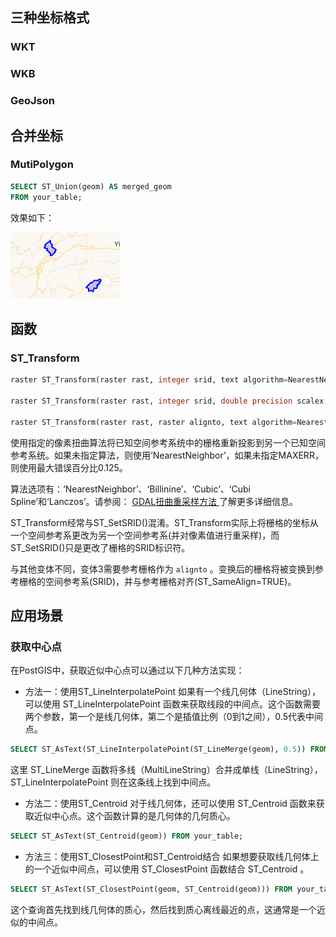 ## 三种坐标格式

### WKT

### WKB

### GeoJson

## 合并坐标

### MutiPolygon

```sql
SELECT ST_Union(geom) AS merged_geom
FROM your_table;
```

效果如下：

![image-20240115152043182](./PostGis.assets/image-20240115152043182.png)

## 函数

### ST_Transform

```sql
raster ST_Transform(raster rast, integer srid, text algorithm=NearestNeighbor, double precision maxerr=0.125, double precision scalex, double precision scaley);

raster ST_Transform(raster rast, integer srid, double precision scalex, double precision scaley, text algorithm=NearestNeighbor, double precision maxerr=0.125);

raster ST_Transform(raster rast, raster alignto, text algorithm=NearestNeighbor, double precision maxerr=0.125);
```

使用指定的像素扭曲算法将已知空间参考系统中的栅格重新投影到另一个已知空间参考系统。如果未指定算法，则使用‘NearestNeighbor’，如果未指定MAXERR，则使用最大错误百分比0.125。

算法选项有：‘NearestNeighbor’、‘Billinine’、‘Cubic’、‘Cubi Spline’和‘Lanczos’。请参阅： [GDAL扭曲重采样方法 ](http://www.gdal.org/gdalwarp.html)了解更多详细信息。

ST_Transform经常与ST_SetSRID()混淆。ST_Transform实际上将栅格的坐标从一个空间参考系更改为另一个空间参考系(并对像素值进行重采样)，而ST_SetSRID()只是更改了栅格的SRID标识符。

与其他变体不同，变体3需要参考栅格作为 `alignto` 。变换后的栅格将被变换到参考栅格的空间参考系(SRID)，并与参考栅格对齐(ST_SameAlign=TRUE)。
## 应用场景
### 获取中心点
在PostGIS中，获取近似中心点可以通过以下几种方法实现：
* 方法一：使用ST_LineInterpolatePoint
如果有一个线几何体（LineString），可以使用  ST_LineInterpolatePoint  函数来获取线段的中间点。这个函数需要两个参数，第一个是线几何体，第二个是插值比例（0到1之间），0.5代表中间点。
```sql
SELECT ST_AsText(ST_LineInterpolatePoint(ST_LineMerge(geom), 0.5)) FROM your_table;
```
这里  ST_LineMerge  函数将多线（MultiLineString）合并成单线（LineString），  ST_LineInterpolatePoint  则在这条线上找到中间点。
* 方法二：使用ST_Centroid
对于线几何体，还可以使用  ST_Centroid  函数来获取近似中心点。这个函数计算的是几何体的几何质心。
```sql
SELECT ST_AsText(ST_Centroid(geom)) FROM your_table;
```
* 方法三：使用ST_ClosestPoint和ST_Centroid结合
如果想要获取线几何体上的一个近似中间点，可以使用  ST_ClosestPoint  函数结合  ST_Centroid  。
```sql
SELECT ST_AsText(ST_ClosestPoint(geom, ST_Centroid(geom))) FROM your_table;
```
这个查询首先找到线几何体的质心，然后找到质心离线最近的点，这通常是一个近似的中间点。